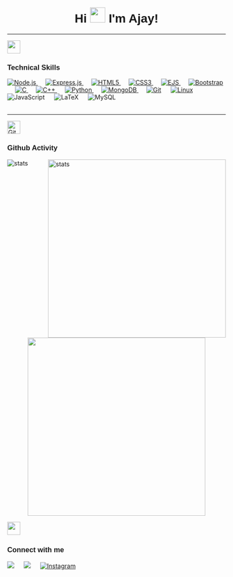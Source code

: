 <head>
    <link href="https://fonts.googleapis.com/css2?family=Google+Sans:wght@400;700&display=swap" rel="stylesheet">
</head>

<h1 align="center" style="font-family: 'Google Sans', sans-serif;">
    <b>Hi <img src="https://media.giphy.com/media/hvRJCLFzcasrR4ia7z/giphy.gif" width="35"> I'm Ajay!</b> 
</h1>

<hr>

<img src="https://media.giphy.com/media/ksE9feSa2b4V2GYwY4/giphy.gif" width="30px">
<h3 style="font-family: 'Google Sans', sans-serif;">Technical Skills </h3>

<p align="left"> 
  <a href="https://nodejs.org"><img alt="Node.js" src="https://img.shields.io/badge/Node.js-339933?style=for-the-badge&logo=node.js&logoColor=white"/>
  </a>
  &emsp;
  <a href="https://expressjs.com">
    <img alt="Express.js" src="https://img.shields.io/badge/Express.js-000000?style=for-the-badge&logo=express&logoColor=white"/>
  </a>
  &emsp;
  <a href="">
    <img alt="HTML5" src="https://img.shields.io/badge/HTML5-E34F26?style=for-the-badge&logo=html5&logoColor=white"/>
  </a>
  &emsp;
    <a href="">
    <img alt="CSS3" src="https://img.shields.io/badge/CSS3-1572B6?style=for-the-badge&logo=css3&logoColor=white"/>
  </a>
  &emsp;
  <a href="">
    <img alt="EJS" src="https://img.shields.io/badge/EJS-1999B9?style=for-the-badge"/>
  </a>
  &emsp;
  <a href="">
    <img alt="Bootstrap" src="https://img.shields.io/badge/Bootstrap-563D7C?style=for-the-badge&logo=bootstrap&logoColor=white"/>
  </a>
  &emsp;
  <a href="">
    <img alt="C" src="https://img.shields.io/badge/C-00599C?style=for-the-badge&logo=c&logoColor=white"/>
  </a>
  &emsp;
  <a href="">
    <img alt="C++" src="https://img.shields.io/badge/C%2B%2B-00599C?style=for-the-badge&logo=c%2B%2B&logoColor=white"/>
  </a>
&emsp;


<a href="https://python.org/">
    <img alt="Python" src="https://img.shields.io/badge/Python-FFD43B?style=for-the-badge&logo=python&logoColor=darkgreen"/>
  </a>
  &emsp;

<a href="https://www.mongodb.com/">
    <img alt="MongoDB" src="https://img.shields.io/badge/MongoDB-47A248?style=for-the-badge&logo=mongodb&logoColor=white"/>
</a>
&emsp;
    <a href="#"><img alt="Git" src="https://img.shields.io/badge/Git-F05032?style=for-the-badge&logo=git&logoColor=white"></a>
  &emsp;
    <a href="#"><img alt="Linux" src="https://img.shields.io/badge/Linux-FCC624?style=for-the-badge&logo=linux&logoColor=black"></a>
  &emsp;
  <img alt='JavaScript' src='https://img.shields.io/badge/javascript-%23323330.svg?style=for-the-badge&logo=javascript&logoColor=%23F7DF1E'> 
  &emsp;
  <img alt='LaTeX' src='https://img.shields.io/badge/latex-%23008080.svg?style=for-the-badge&logo=latex&logoColor=white'> 
  &emsp;
  <img alt='MySQL' src='https://img.shields.io/badge/mysql-%2300f.svg?style=for-the-badge&logo=mysql&logoColor=white'><br>
  &emsp;

</p>

<hr>

<img align="center" src="https://media.giphy.com/media/iY8CRBdQXODJSCERIr/giphy.gif" height="30px" width="30px" alt="Git"/>&nbsp;
<h3 style="font-family: 'Google Sans', sans-serif;">Github Activity</h3>

<p><img align="left" src="https://github-readme-stats.vercel.app/api/top-langs?username=ajaysabal&show_icons=true&locale=en&layout=compact&theme=chartreuse-dark&hide_border=true" alt="stats" /></p>
<p>&nbsp;<img align="right" src="https://github-readme-stats.vercel.app/api?username=ajaysabal&show_icons=true&locale=en&theme=chartreuse-dark&hide_border=true" alt="stats" width="410" /></p>
<br><br><br><br> <br><br><br>
<p align="center">
    <img width="410" src="https://github-readme-streak-stats.herokuapp.com/?user=ajaysabal&theme=chartreuse-dark&hide_border=true" />
  </a>
</p>
<img src="https://media.giphy.com/media/Zcc3ZeeZ5ztdw1oNSB/giphy.gif" height="30px" width="30px"> &nbsp;
<h3 style="font-family: 'Google Sans', sans-serif;">Connect with me</h3>

<p>
<a target="_blank" href="http://www.linkedin.com/in/ajaysabal201"><img src="https://img.shields.io/badge/-LinkedIn-0077B5?style=for-the-badge&logo=Linkedin&logoColor=white"></img></a>
&emsp;
<a target="_blank" href="mailto:ajaysabal201@gmail.com"
><img src="https://img.shields.io/badge/-Gmail-D14836?style=for-the-badge&logo=Gmail&logoColor=white"></img></a>
&emsp;
<a href="https://www.instagram.com/ajaysabal201/">
  <img src="https://img.shields.io/badge/Instagram-E4405F?style=for-the-badge&logo=instagram&logoColor=white" alt="Instagram" />
</a>


<br>
</p>

